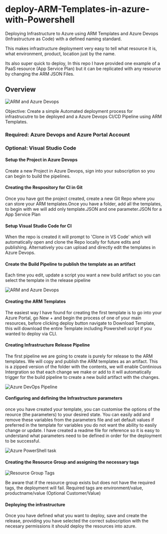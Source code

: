 # deploy-ARM-Templates-in-azure-with-Powershell
Deploying Infrastructure to Azure using ARM Templates and Azure Devops (Infrastructure as Code) with a defined naming standard. 

This makes infrastructure deployment very easy to tell what resource it is, what environment, product, location just by the name. 

Its also super quick to deploy, In this repo I have provided one example of a PaaS resource (App Service Plan) but it can be replicated with any resource by changing the ARM JSON Files.

## Overview

![ARM and Azure Devops](https://etsaustorage.blob.core.windows.net/$web/images/github/armps1.jpg)


Objective: Create a simple Automated deployment process for infrastrucutre to be deployed and a Azure Devops CI/CD Pipeline using ARM Templates.

### Required: Azure Devops and Azure Portal Account

### Optional: Visual Studio Code




#### Setup the Project in Azure Devops

Create a new Project in Azure Devops, sign into your subscription so you can begin to build the pipelines.


#### Creating the Respository for CI in Git

Once you have got the project created, create a new Git Repo where you can store your ARM templates.Once you have a folder, add all the templates, to begin with we will add only template.JSON and one parameter.JSON for a App Service Plan

#### Setup Visual Studio Code for CI 

When the repo is created it will prompt to 'Clone in VS Code' which will automatically open and clone the Repo locally for future edits and publishing. Alternatively you can upload and directly edit the templates in Azure Devops.

#### Create the Build Pipeline to publish the template as an artifact

Each time you edit, update a script you want a new build artifact so you can select the template in the release pipeline

![ARM and Azure Devops](https://etsaustorage.blob.core.windows.net/$web/images/github/artifact.jpg)


#### Creating the ARM Templates

The easiest way I have found for creating the first template is to go into your Azure Portal, go New + and begin the process of one of your main resources, before clicking deploy button navigate to Download Template, this will download the entire Template including Powershell script if you wanted to deploy via CLI.



#### Creating Infrastructure Release Pipeline

The first pipeline we are going to create is purely for release to the ARM templates. We will copy and publish the ARM templates as an artifact. This is a zipped version of the folder with the contents, we will enable Continious Intergration so that each change we make or add to it will automatically trigger for the build pipeline to create a new build artifact with the changes.

![Azure DevOps Pipeline](https://etsaustorage.blob.core.windows.net/$web/images/github/pipeline.png)



#### Configuring and defining the Infrastructure parameters

once you have created your template, you can customise the options of the reource (the parameters) to your desired state. You can easily add and remove these variables from the parameters file and set default values if preferred in the template for variables you do not want the ability to easily change or update. I have created a readme file for reference so it is easy to understand what parameters need to be defined in order for the deployment to be successful.

![Azure PowerShell task](https://etsaustorage.blob.core.windows.net/$web/images/github/pstask.png)

#### Creating the Resource Group and assigning the necessary tags

![Resource Group Tags](https://etsaustorage.blob.core.windows.net/$web/images/github/tags.jpg)

Be aware that if the resource group exists but does not have the required tags, the deployment will fail. Required tags are environment/value, productname/value (Optional Customer/Value)


#### Deploying the infrastructure

Once you have defined what you want to deploy, save and create the release, providing you have selected the correct subscription with the necesary permissions it should deploy the resources into azure.

